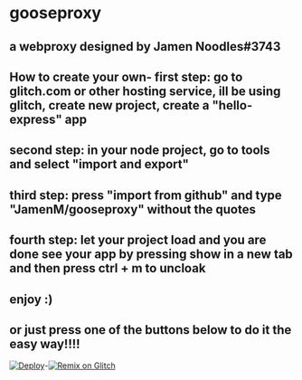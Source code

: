 # gooseproxy
a webproxy designed by Jamen Noodles#3743
-----------------------------------------
How to create your own-
first step: go to glitch.com or other hosting service, ill be using glitch, create new project, create a "hello-express" app
----------------------------------------------------------------------------------------------------------------------------
second step: in your node project, go to tools and select "import and export"
-----------------------------------------------------------------------------
third step: press "import from github" and type "JamenM/gooseproxy" without the quotes
--------------------------------------------------------------------------------------
fourth step: let your project load and you are done see your app by pressing show in a new tab and then press ctrl + m to uncloak
---------------------------------------------------------------------------------------------------------------------------------
enjoy :)
--------
or just press one of the buttons below to do it the easy way!!!!
----------------------------------------------------------------
[![Deploy](https://www.herokucdn.com/deploy/button.svg)](https://heroku.com/deploy?template=https://github.com/JamenM/gooseproxy)-[![Remix on Glitch](https://cdn.glitch.com/2703baf2-b643-4da7-ab91-7ee2a2d00b5b%2Fremix-button.svg)](https://glitch.com/edit/#!/import/github/JamenM/gooseproxy)
